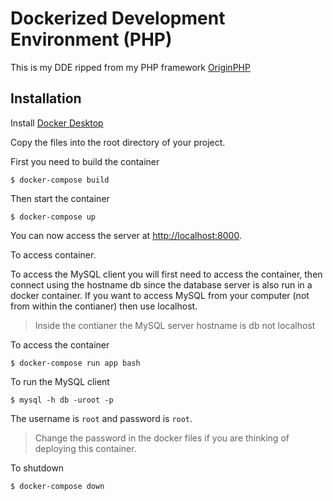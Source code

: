 # Dockerized Development Environment (PHP)

This is my DDE ripped from my PHP framework [OriginPHP](https://www.originphp.com)


## Installation

Install [Docker Desktop](https://www.docker.com/products/docker-desktop)

Copy the files into the root directory of your project.

First you need to build the container

```linux
$ docker-compose build
```

Then start the container

```linux
$ docker-compose up
```

You can now access the server at [http://localhost:8000](http://localhost:8000).

To access container.

To access the MySQL client you will first need to access the container, then connect using the hostname db since the database server is also run in a docker container. If you want to access MySQL from your computer (not from within the contianer) then use localhost. 

> Inside the contianer the MySQL server hostname is db not localhost

To access the container

```linux
$ docker-compose run app bash
```

To run the MySQL client

```linux
$ mysql -h db -uroot -p
```

The username is `root` and password is `root`.

> Change the password in the docker files if you are thinking of deploying this container.

To shutdown 

```linux
$ docker-compose down
```